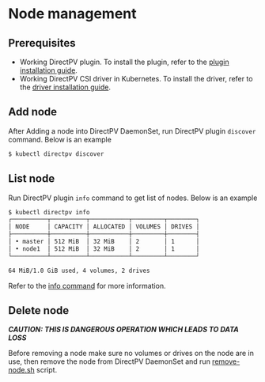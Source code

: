 # Node management

## Prerequisites
* Working DirectPV plugin. To install the plugin, refer to the [plugin installation guide](./installation.md#directpv-plugin-installation).
* Working DirectPV CSI driver in Kubernetes. To install the driver, refer to the [driver installation guide](./installation.md#directpv-csi-driver-installation).

## Add node
After Adding a node into DirectPV DaemonSet, run DirectPV plugin `discover` command. Below is an example
```sh
$ kubectl directpv discover
```

## List node
Run DirectPV plugin `info` command to get list of nodes. Below is an example
```sh
$ kubectl directpv info
┌──────────┬──────────┬───────────┬─────────┬────────┐
│ NODE     │ CAPACITY │ ALLOCATED │ VOLUMES │ DRIVES │
├──────────┼──────────┼───────────┼─────────┼────────┤
│ • master │ 512 MiB  │ 32 MiB    │ 2       │ 1      │
│ • node1  │ 512 MiB  │ 32 MiB    │ 2       │ 1      │
└──────────┴──────────┴───────────┴─────────┴────────┘

64 MiB/1.0 GiB used, 4 volumes, 2 drives

```

Refer to the [info command](./command-reference.md#info-command) for more information.

## Delete node
***CAUTION: THIS IS DANGEROUS OPERATION WHICH LEADS TO DATA LOSS***

Before removing a node make sure no volumes or drives on the node are in use, then remove the node from DirectPV DaemonSet and run [remove-node.sh](./tools/remove-node.sh) script.

